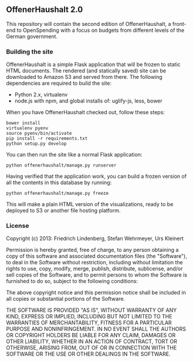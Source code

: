 ## OffenerHaushalt 2.0

This repository will contain the second edition of OffenerHaushalt, a front-end to OpenSpending with a focus on budgets from different levels of the German government. 

### Building the site

OffenerHaushalt is a simple Flask application that will be frozen to static HTML documents. The rendered (and statically saved) site can be downloaded to Amazon S3 and served from there. The following dependencies are required to build the site: 

* Python 2.x, virtualenv
* node.js with npm, and global installs of: uglify-js, less, bower

When you have OffenerHaushalt checked out, follow these steps: 

    bower install
    virtualenv pyenv
    source pyenv/bin/activate
    pip install -r requirements.txt
    python setup.py develop

You can then run the site like a normal Flask application: 

	python offenerhaushalt/manage.py runserver

Having verified that the application work, you can build a frozen version of all the contents in this database by running: 

	python offenerhaushalt/manage.py freeze

This will make a plain HTML version of the visualizations, ready to be deployed to S3 or another file hosting platform. 

### License

Copyright (c) 2013: Friedrich Lindenberg, Stefan Wehrmeyer, Urs Kleinert

Permission is hereby granted, free of charge, to any person obtaining a
copy of this software and associated documentation files (the
"Software"), to deal in the Software without restriction, including
without limitation the rights to use, copy, modify, merge, publish,
distribute, sublicense, and/or sell copies of the Software, and to
permit persons to whom the Software is furnished to do so, subject to
the following conditions:

The above copyright notice and this permission notice shall be included
in all copies or substantial portions of the Software.

THE SOFTWARE IS PROVIDED "AS IS", WITHOUT WARRANTY OF ANY KIND, EXPRESS
OR IMPLIED, INCLUDING BUT NOT LIMITED TO THE WARRANTIES OF
MERCHANTABILITY, FITNESS FOR A PARTICULAR PURPOSE AND NONINFRINGEMENT.
IN NO EVENT SHALL THE AUTHORS OR COPYRIGHT HOLDERS BE LIABLE FOR ANY
CLAIM, DAMAGES OR OTHER LIABILITY, WHETHER IN AN ACTION OF CONTRACT,
TORT OR OTHERWISE, ARISING FROM, OUT OF OR IN CONNECTION WITH THE
SOFTWARE OR THE USE OR OTHER DEALINGS IN THE SOFTWARE.

